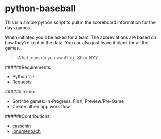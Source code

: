 python-baseball
===============

This is a simple python script to pull in the scoreboard information for the days games.

When initiated you'll be asked for a team. The abbreviations are based on how they're kept in the data. You can also
just leave it blank for all the games.

> What team do you want? ex. SF or NYY

######Requirements:
* Python 2.7
* Requests

######To-do:
* Sort the games: In-Progress, Final, Preview/Pre-Game
* Create alfred.app work flow


######Contributions:
* [casschin](https://github.com/casschin)
* [jonursenbach](https://github.com/jonursenbach)
